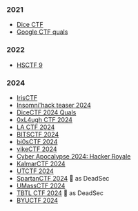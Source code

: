 ### 2021
- [Dice CTF](./2021/DiceCTF/)
- [Google CTF quals](./2021/google/)

### 2022
- [HSCTF 9](./2022/hsctf/)

### 2024
- [IrisCTF](./2024/iris/)
- [Insomni'hack teaser 2024](./2024/insomnihack/)
- [DiceCTF 2024 Quals](./2024/dicectf/)
- [0xL4ugh CTF 2024](./2024/0xl4ugh/)
- [LA CTF 2024](./2024/lactf/)
- [BITSCTF 2024](./2024/bits/)
- [bi0sCTF 2024](./2024/bi0s/)
- [vikeCTF 2024](./2024/vikectf/)
- [Cyber Apocalypse 2024: Hacker Royale](./2024/htb_ca/)
- [KalmarCTF 2024](./2024/kalmar/)
- [UTCTF 2024](./2024/utctf/)
- [SpartanCTF 2024](./2024/spartan/) :2nd_place_medal: as DeadSec
- [UMassCTF 2024](./2024/umass/)
- [TBTL CTF 2024](./2024/tbtl/) :1st_place_medal: as DeadSec
- [BYUCTF 2024](./2024/byuctf/)